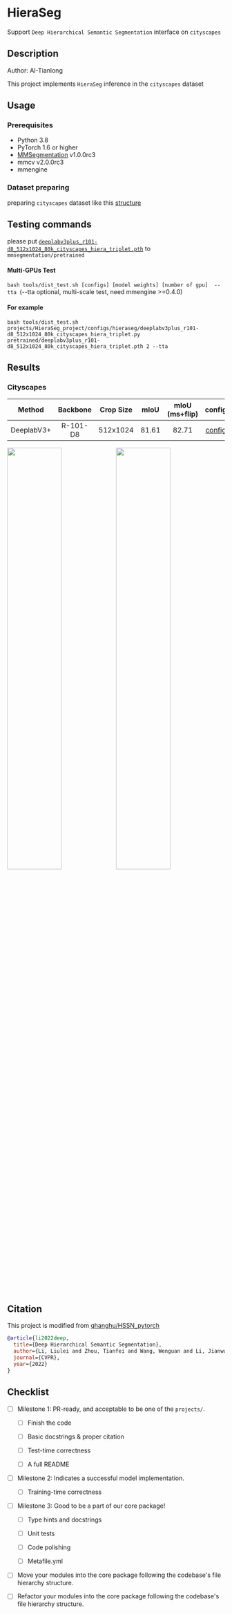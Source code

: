# HieraSeg

Support `Deep Hierarchical Semantic Segmentation` interface on `cityscapes`

## Description

Author: AI-Tianlong

This project implements `HieraSeg` inference in the `cityscapes` dataset

## Usage

### Prerequisites

- Python 3.8
- PyTorch 1.6 or higher
- [MMSegmentation](https://github.com/open-mmlab/mmsegmentation) v1.0.0rc3
- mmcv v2.0.0rc3
- mmengine

### Dataset preparing

preparing `cityscapes` dataset like this [structure](https://github.com/open-mmlab/mmsegmentation/blob/master/docs/en/dataset_prepare.md#prepare-datasets)

## Testing commands

please put [`deeplabv3plus_r101-d8_512x1024_80k_cityscapes_hiera_triplet.pth`](https://github.com/qhanghu/HSSN_pytorch/releases/download/1.0/deeplabv3plus_r101-d8_512x1024_80k_cityscapes_hiera_triplet.pth) to `mmsegmentation/pretrained`

#### Multi-GPUs Test

`bash tools/dist_test.sh [configs] [model weights] [number of gpu]  --tta `(--tta optional, multi-scale test, need mmengine >=0.4.0)

#### For example

```shell
bash tools/dist_test.sh projects/HieraSeg_project/configs/hieraseg/deeplabv3plus_r101-d8_512x1024_80k_cityscapes_hiera_triplet.py pretrained/deeplabv3plus_r101-d8_512x1024_80k_cityscapes_hiera_triplet.pth 2 --tta
```

## Results

### Cityscapes

|   Method   | Backbone | Crop Size | mIoU  | mIoU (ms+flip) |                                                                                               config                                                                                                |                                                                model pth                                                                |
| :--------: | :------: | :-------: | :---: | :------------: | :-------------------------------------------------------------------------------------------------------------------------------------------------------------------------------------------------: | :-------------------------------------------------------------------------------------------------------------------------------------: |
| DeeplabV3+ | R-101-D8 | 512x1024  | 81.61 |     82.71      | [config](https://github.com/AI-Tianlong/mmsegmentation/blob/AI-Tianlong/Support_HieraSeg/projects/HieraSeg_project/configs/hieraseg/deeplabv3plus_r101-d8_512x1024_80k_cityscapes_hiera_triplet.py) | [github](https://github.com/qhanghu/HSSN_pytorch/releases/download/1.0/deeplabv3plus_r101-d8_512x1024_80k_cityscapes_hiera_triplet.pth) |

<img src="https://user-images.githubusercontent.com/50650583/210488953-e3e35ade-1132-47e1-9dfd-cf12b357ae80.png" width="50%"><img src="https://user-images.githubusercontent.com/50650583/210489746-e35ee229-3234-4292-a649-a8cd85f312ad.png" width="50%">

## Citation

This project is modified from [qhanghu/HSSN_pytorch](https://github.com/qhanghu/HSSN_pytorch)

```bibtex
@article{li2022deep,
  title={Deep Hierarchical Semantic Segmentation},
  author={Li, Liulei and Zhou, Tianfei and Wang, Wenguan and Li, Jianwu and Yang, Yi},
  journal={CVPR},
  year={2022}
}
```

## Checklist

- [ ] Milestone 1: PR-ready, and acceptable to be one of the `projects/`.

  - [ ] Finish the code

  - [ ] Basic docstrings & proper citation

  - [ ] Test-time correctness

  - [ ] A full README

- [ ] Milestone 2: Indicates a successful model implementation.

  - [ ] Training-time correctness

- [ ] Milestone 3: Good to be a part of our core package!

  - [ ] Type hints and docstrings

  - [ ] Unit tests

  - [ ] Code polishing

  - [ ] Metafile.yml

- [ ] Move your modules into the core package following the codebase's file hierarchy structure.

- [ ] Refactor your modules into the core package following the codebase's file hierarchy structure.
